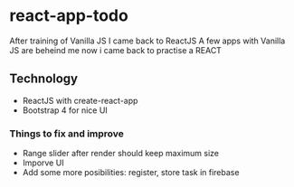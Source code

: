 # react-app-todo
After training of Vanilla JS I came back to ReactJS
A few apps with Vanilla JS are beheind me now i came back to practise a REACT

## Technology

- ReactJS with create-react-app
- Bootstrap 4 for nice UI

### Things to fix and improve

- Range slider after render should keep maximum size
- Imporve UI
- Add some more posibilities: register, store task in firebase
